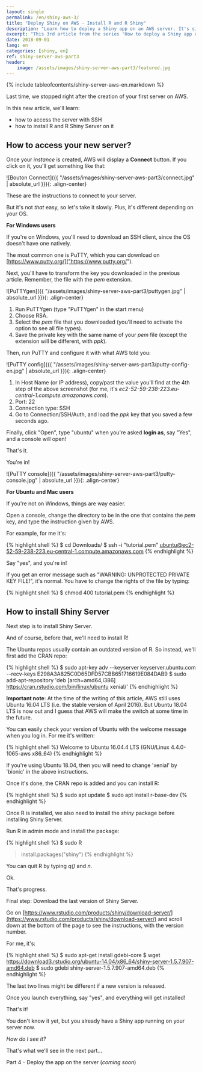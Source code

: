```yaml
---
layout: single
permalink: /en/shiny-aws-3/
title: "Deploy Shiny on AWS - Install R and R Shiny"
description: "Learn how to deploy a Shiny app on an AWS server. It's simple, free, and fully explained in this article! Part 3: After creating our first server, now we install R and R Shiny!"
excerpt: "This 3rd article from the series 'How to deploy a Shiny app on AWS' will show you how to get into your new server, install R, R Shiny, and set up Shiny Server!"
date: 2018-09-01
lang: en
categories: [shiny, en]
ref: shiny-server-aws-part3
header:
    image: /assets/images/shiny-server-aws-part3/featured.jpg
---
```


{% include tableofcontents/shiny-server-aws-en.markdown %}

Last time, we stopped right after the creation of your first server on AWS.

In this new article, we'll learn:

* how to access the server with SSH
* how to install R and R Shiny Server on it

## How to access your new server?

Once your *instance* is created, AWS will display a **Connect** button. If you click on it, you'll get something like that:

![Bouton Connect]({{ "/assets/images/shiny-server-aws-part3/connect.jpg" | absolute_url }}){: .align-center}

These are the instructions to connect to your server.

But it's not *that* easy, so let's take it slowly. Plus, it's different depending on your OS.

**For Windows users**

If you're on Windows, you'll need to download an SSH client, since the OS doesn't have one natively.

The most common one is PuTTY, which you can download on [https://www.putty.org/]("https://www.putty.org/").

Next, you'll have to transform the key you downloaded in the previous article. Remember, the file with the *pem* extension.

![PuTTYgen]({{ "/assets/images/shiny-server-aws-part3/puttygen.jpg" | absolute_url }}){: .align-center}

1. Run PuTTYgen (type "PuTTYgen" in the start menu)
2. Choose RSA.
3. Select the *pem* file that you downloaded (you'll need to activate the option to see all file types).
4. Save the private key with the same name of your *pem* file (except the extension will be different, with *ppk*).

Then, run PuTTY and configure it with what AWS told you:

![PuTTY config]({{ "/assets/images/shiny-server-aws-part3/putty-config-en.jpg" | absolute_url }}){: .align-center}

1. In Host Name (or IP address), copy/past the value you'll find at the 4th step of the above screenshot (for me, it's *ec2-52-59-238-223.eu-central-1.compute.amazonaws.com*).
2. Port: 22
3. Connection type: SSH
4. Go to Connection/SSH/Auth, and load the *ppk* key that you saved a few seconds ago.

Finally, click "Open", type "ubuntu" when you're asked **login as**, say "Yes", and a console will open!

That's it.

You're in!

![PuTTY console]({{ "/assets/images/shiny-server-aws-part3/putty-console.jpg" | absolute_url }}){: .align-center}

**For Ubuntu and Mac users**

If you're not on Windows, things are way easier.

Open a console, change the directory to be in the one that contains the *pem* key, and type the instruction given by AWS.

For example, for me it's:

{% highlight shell %}
$ cd Downloads/
$ ssh -i "tutorial.pem" ubuntu@ec2-52-59-238-223.eu-central-1.compute.amazonaws.com
{% endhighlight %}

Say "yes", and you're in!

If you get an error message such as "WARNING: UNPROTECTED PRIVATE KEY FILE!", it's normal. You have to change the rights of the file by typing:

{% highlight shell %}
$ chmod 400 tutorial.pem
{% endhighlight %}

## How to install Shiny Server

Next step is to install Shiny Server.

And of course, before that, we'll need to install R!

The Ubuntu repos usually contain an outdated version of R. So instead, we'll first add the CRAN repo:

{% highlight shell %}
$ sudo apt-key adv --keyserver keyserver.ubuntu.com --recv-keys E298A3A825C0D65DFD57CBB651716619E084DAB9
$ sudo add-apt-repository 'deb [arch=amd64,i386] https://cran.rstudio.com/bin/linux/ubuntu xenial/'
{% endhighlight %}

**Important note**: At the time of the writing of this article, AWS still uses Ubuntu 16.04 LTS (i.e. the stable version of April 2016). But Ubuntu 18.04 LTS is now out and I guess that AWS will make the switch at some time in the future. 

You can easily check your version of Ubuntu with the welcome message when you log in. For me it's written:

{% highlight shell %}
Welcome to Ubuntu 16.04.4 LTS (GNU/Linux 4.4.0-1065-aws x86_64)
{% endhighlight %}

If you're using Ubuntu 18.04, then you will need to change 'xenial' by 'bionic' in the above instructions.

Once it's done, the CRAN repo is added and you can install R:

{% highlight shell %}
$ sudo apt update
$ sudo apt install r-base-dev
{% endhighlight %}

Once R is installed, we also need to install the *shiny* package before installing Shiny Server.

Run R in admin mode and install the package:

{% highlight shell %}
$ sudo R
> install.packages("shiny")
{% endhighlight %}

You can quit R by typing *q()* and *n*.

Ok.

That's progress.

Final step: Download the last version of Shiny Server.

Go on [https://www.rstudio.com/products/shiny/download-server/](https://www.rstudio.com/products/shiny/download-server/) and scroll down at the bottom of the page to see the instructions, with the version number.

For me, it's:

{% highlight shell %}
$ sudo apt-get install gdebi-core
$ wget https://download3.rstudio.org/ubuntu-14.04/x86_64/shiny-server-1.5.7.907-amd64.deb
$ sudo gdebi shiny-server-1.5.7.907-amd64.deb
{% endhighlight %}

The last two lines might be different if a new version is released.

Once you launch everything, say "yes", and everything will get installed!

That's it!

You don't know it yet, but you already have a Shiny app running on your server now.

*How do I see it?*

That's what we'll see in the next part...

Part 4 - Deploy the app on the server (*coming soon*)